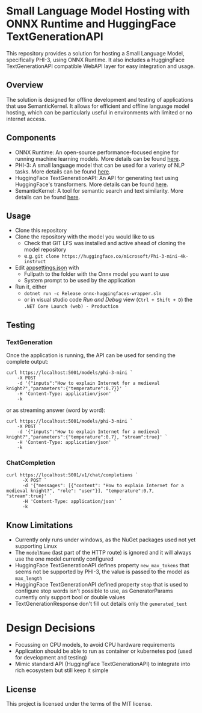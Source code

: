 # Small Language Model Hosting with ONNX Runtime and HuggingFace TextGenerationAPI
This repository provides a solution for hosting a Small Language Model, specifically PHI-3, using ONNX Runtime. It also includes a HuggingFace TextGenerationAPI compatible WebAPI layer for easy integration and usage.

## Overview
The solution is designed for offline development and testing of applications that use SemanticKernel. It allows for efficient and offline language model hosting, which can be particularly useful in environments with limited or no internet access.

## Components

* ONNX Runtime: An open-source performance-focused engine for running machine learning models. More details can be found [here](https://onnx.ai/onnx-runtime).
* PHI-3: A small language model that can be used for a variety of NLP tasks. More details can be found [here](https://huggingface.co/microsoft/Phi-3-mini-4k-instruct).
* HuggingFace TextGenerationAPI: An API for generating text using HuggingFace's transformers. More details can be found [here](https://huggingface.co/docs/text-generation-inference/basic_tutorials/consuming_tgi).
* SemanticKernel: A tool for semantic search and text similarity. More details can be found [here](https://github.com/microsoft/semantic-kernel).

## Usage

* Clone this repository
* Clone the repository with the model you would like to us
  * Check that GIT LFS was installed and active ahead of cloning the model repository
  * e.g. `git clone https://huggingface.co/microsoft/Phi-3-mini-4k-instruct`
* Edit [appsettings.json](appsettings.json) with 
  * Fullpath to the folder with the Onnx model you want to use
  * System prompt to be used by the application
* Run it, either
  * `dotnet run -c Release onnx-huggingfaces-wrapper.sln`
  * or in visual studio code _Run and Debug_ view (`Ctrl + Shift + D`) the `.NET Core Launch (web) - Production`

## Testing

### TextGeneration

Once the application is running, the API can be used for sending the complete output: 

```pwsh
curl https://localhost:5001/models/phi-3-mini `
    -X POST `
    -d '{"inputs":"How to explain Internet for a medieval knight?","parameters":{"temperature":0.7}}' `
    -H 'Content-Type: application/json' `
    -k
```

or as streaming answer (word by word):

```pwsh
curl https://localhost:5001/models/phi-3-mini `
    -X POST `
    -d '{"inputs":"How to explain Internet for a medieval knight?","parameters":{"temperature":0.7}, "stream":true}' `
    -H 'Content-Type: application/json' `
    -k
```

### ChatCompletion

```pwsh
curl https://localhost:5001/v1/chat/completions `
      -X POST `
      -d '{"messages": [{"content": "How to explain Internet for a medieval knight?", "role": "user"}], "temperature":0.7, "stream":true}' `
      -H 'Content-Type: application/json' `
      -k
```

## Know Limitations

* Currently only runs under windows, as the NuGet packages used not yet supporting Linux
* The `modelName` (last part of the HTTP route) is ignored and it will always use the one model currently configured
* HuggingFace TextGenerationAPI defines property `new_max_tokens` that seems not be supported by PHI-3, the value is passed to the model as `max_length`
* HuggingFace TextGenerationAPI defined property `stop` that is used to configure stop words isn't possible to use, as GeneratorParams currently only support bool or double values
* TextGenerationResponse don't fill out details only the `generated_text`

# Design Decisions

* Focussing on CPU models, to avoid CPU hardware requirements
* Application should be able to run as container or kubernetes pod (used for development and testing)
* Mimic standard API (HuggingFace TextGenerationAPI) to integrate into rich ecosystem but still keep it simple


## License
This project is licensed under the terms of the MIT license.